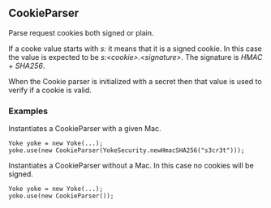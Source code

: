 ## CookieParser

 Parse request cookies both signed or plain.

If a cooke value starts with *s:* it means that it is a signed cookie. In this case the value is expected to be
*s:&lt;cookie&gt;.&lt;signature&gt;*. The signature is *HMAC + SHA256*.

When the Cookie parser is initialized with a secret then that value is used to verify if a cookie is valid.

### Examples

Instantiates a CookieParser with a given Mac.

```
Yoke yoke = new Yoke(...);
yoke.use(new CookieParser(YokeSecurity.newHmacSHA256("s3cr3t")));
```

Instantiates a CookieParser without a Mac. In this case no cookies will be signed.

```
Yoke yoke = new Yoke(...);
yoke.use(new CookieParser());
```